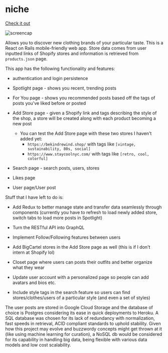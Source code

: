 # niche
[Check it out](https://niche-staging.herokuapp.com/)


![screencap](https://github.com/dhyanpathak/niche/blob/master/demo-gif.gif?raw=true)

Allows you to discover new clothing brands of your particular taste. 
This is a React on Rails mobile-friendly web app. 
Store data comes from user inputted links of Shopify stores and information is retrieved from `products.json` page.

This app has the following functionality and features:
* authentication and login persistence

* Spotlight page - shows you recent, trending posts

* For You page - shows you recommended posts based off the tags of posts you've liked before or posted

* Add Store page - given a Shopify link and tags describing the style of the shop, a store will be created along with each product becoming a new post
  * You can test the Add Store page with these two stores I haven't added yet:
    * `https://bekindrewind.shop/` with tags like `[vintage, sustainability, 80s, social]`
    * `https://www.staycoolnyc.com/` with tags like `[retro, cool, colorful]`

* Search page - search posts, users, stores

* Likes page

* User page/User post

Stuff that I have left to do is:
* Add Redux to better manage state and transfer data seamlessly through components (currently you have to refresh to load newly added store, switch tabs to load more posts in Spotlight)

* Turn the RESTful API into GraphQL

* Implement Follow/Following features between users

* Add BigCartel stores in the Add Store page as well (this is if I don't intern at Shopify lol) 

* Closet page where users can posts their outfits and better organize what they wear

* Update user account with a personalized page so people can add avatars and bios etc.

* Include style tags in the search feature so users can find stores/clothes/users of a particular style (and even a set of styles)

The user posts are stored in Google Cloud Storage and the database of choice is Postgres considering its ease in quick deployments to Heroku. A SQL database was chosen for its lack of redundancy with normalization, fast speeds in retrieval, ACID compliant standards to uphold stability. 
Given how this project may evolve and buzzwordy concepts might get thrown at it (like using machine learning for curation), a NoSQL db would be considered for its capability in handling big data, being flexible with various data models and low cost scalability. 

